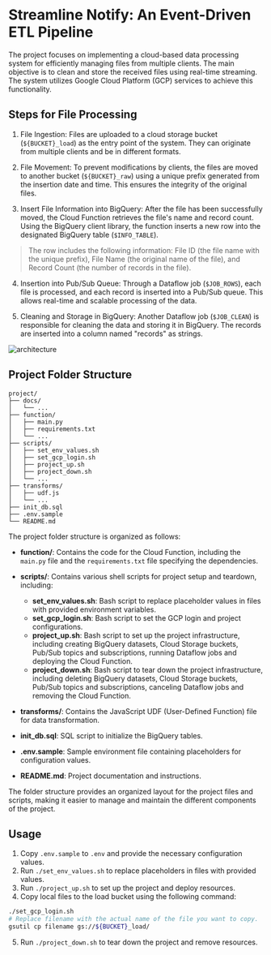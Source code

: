 # Streamline Notify: An Event-Driven ETL Pipeline

The project focuses on implementing a cloud-based data processing system for efficiently managing files from multiple clients. The main objective is to clean and store the received files using real-time streaming. The system utilizes Google Cloud Platform (GCP) services to achieve this functionality.

## Steps for File Processing

1. File Ingestion: Files are uploaded to a cloud storage bucket (`${BUCKET}_load`) as the entry point of the system. They can originate from multiple clients and be in different formats.

2. File Movement: To prevent modifications by clients, the files are moved to another bucket (`${BUCKET}_raw`) using a unique prefix generated from the insertion date and time. This ensures the integrity of the original files.

3. Insert File Information into BigQuery: After the file has been successfully moved, the Cloud Function retrieves the file's name and record count. Using the BigQuery client library, the function inserts a new row into the designated BigQuery table (`$INFO_TABLE`).
>The row includes the following information: File ID (the file name with the unique prefix), File Name (the original name of the file), and Record Count (the number of records in the file).

4. Insertion into Pub/Sub Queue: Through a Dataflow job (`$JOB_ROWS`), each file is processed, and each record is inserted into a Pub/Sub queue. This allows real-time and scalable processing of the data.

5. Cleaning and Storage in BigQuery: Another Dataflow job (`$JOB_CLEAN`) is responsible for cleaning the data and storing it in BigQuery. The records are inserted into a column named "records" as strings.

![architecture](./docs/architecture.png)


## Project Folder Structure

```
project/
├── docs/
│   └── ...
├── function/
│   ├── main.py
│   ├── requirements.txt
│   └── ...
├── scripts/
│   ├── set_env_values.sh
│   ├── set_gcp_login.sh
│   ├── project_up.sh
│   ├── project_down.sh
│   └── ...
├── transforms/
│   ├── udf.js
│   └── ...
├── init_db.sql
├── .env.sample
└── README.md
```

The project folder structure is organized as follows:

- **function/**: Contains the code for the Cloud Function, including the `main.py` file and the `requirements.txt` file specifying the dependencies.

- **scripts/**: Contains various shell scripts for project setup and teardown, including:
  - **set_env_values.sh**: Bash script to replace placeholder values in files with provided environment variables.
  - **set_gcp_login.sh**: Bash script to set the GCP login and project configurations.
  - **project_up.sh**: Bash script to set up the project infrastructure, including creating BigQuery datasets, Cloud Storage buckets, Pub/Sub topics and subscriptions, running Dataflow jobs and deploying the Cloud Function.
  - **project_down.sh**: Bash script to tear down the project infrastructure, including deleting BigQuery datasets, Cloud Storage buckets, Pub/Sub topics and subscriptions, canceling Dataflow jobs and removing the Cloud Function.

- **transforms/**: Contains the JavaScript UDF (User-Defined Function) file for data transformation.

- **init_db.sql**: SQL script to initialize the BigQuery tables.
- **.env.sample**: Sample environment file containing placeholders for configuration values.
- **README.md**: Project documentation and instructions.

The folder structure provides an organized layout for the project files and scripts, making it easier to manage and maintain the different components of the project.

## Usage

1. Copy `.env.sample` to `.env` and provide the necessary configuration values.
2. Run `./set_env_values.sh` to replace placeholders in files with provided values.
3. Run `./project_up.sh` to set up the project and deploy resources.
4. Copy local files to the load bucket using the following command:

```bash
./set_gcp_login.sh
# Replace filename with the actual name of the file you want to copy.
gsutil cp filename gs://${BUCKET}_load/
```
5. Run `./project_down.sh` to tear down the project and remove resources.
